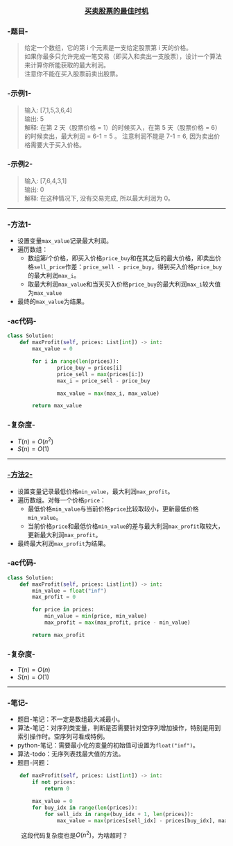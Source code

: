### <center> [买卖股票的最佳时机](https://leetcode-cn.com/problems/best-time-to-buy-and-sell-stock) </center>

### -题目-
> 给定一个数组，它的第 i 个元素是一支给定股票第 i 天的价格。  
> 如果你最多只允许完成一笔交易（即买入和卖出一支股票），设计一个算法来计算你所能获取的最大利润。  
> 注意你不能在买入股票前卖出股票。

### -示例1-
> 输入: [7,1,5,3,6,4]  
> 输出: 5  
> 解释: 在第 2 天（股票价格 = 1）的时候买入，在第 5 天（股票价格 = 6）的时候卖出，最大利润 = 6-1 = 5 。
     注意利润不能是 7-1 = 6, 因为卖出价格需要大于买入价格。

### -示例2-
> 输入: [7,6,4,3,1]  
> 输出: 0  
> 解释: 在这种情况下, 没有交易完成, 所以最大利润为 0。

---

### -方法1-
+ 设置变量`max_value`记录最大利润。
+ 遍历数组：
  + 数组第$i$个价格，即买入价格`price_buy`和在其之后的最大价格，即卖出价格`sell_price`作差：`price_sell - price_buy`，得到买入价格`price_buy`的最大利润`max_i`。
  + 取最大利润`max_value`和当天买入价格`price_buy`的最大利润`max_i`较大值为`max_value`
+ 最终的`max_value`为结果。

### -ac代码-
```py
class Solution:
    def maxProfit(self, prices: List[int]) -> int:
        max_value = 0

        for i in range(len(prices)):
                price_buy = prices[i]
                price_sell = max(prices[i:])
                max_i = price_sell - price_buy

                max_value = max(max_i, max_value)

        return max_value
```

### -复杂度-
+ $T(n) = O(n^2)$
+ $S(n) = O(1)$

---

### [-方法2-](https://leetcode-cn.com/problems/best-time-to-buy-and-sell-stock/solution/gu-piao-wen-ti-python3-c-by-z1m/)
+ 设置变量记录最低价格`min_value`，最大利润`max_profit`。
+ 遍历数组。对每一个价格`price`：
  + 最低价格`min_value`与当前价格`price`比较取较小，更新最低价格`min_value`。
  + 当前价格`price`和最低价格`min_value`的差与最大利润`max_profit`取较大，更新最大利润`max_profit`。
+ 最终最大利润`max_profit`为结果。

### -ac代码-
```py
class Solution:
    def maxProfit(self, prices: List[int]) -> int:
        min_value = float("inf")
        max_profit = 0

        for price in prices:
            min_value = min(price, min_value)
            max_profit = max(max_profit, price - min_value)

        return max_profit
```

### -复杂度-
+ $T(n) = O(n)$
+ $S(n) = O(1)$

---

### -笔记-
+ 题目-笔记：不一定是数组最大减最小。
+ 算法-笔记：对序列类变量，判断是否需要针对空序列增加操作，特别是用到索引操作时。空序列可看成特例。
+ python-笔记：需要最小化的变量的初始值可设置为`float("inf")`。
+ 算法-todo：无序列表找最大值的方法。
+ 题目-问题：
```py
    def maxProfit(self, prices: List[int]) -> int:
        if not prices:
            return 0

        max_value = 0
        for buy_idx in range(len(prices)):
            for sell_idx in range(buy_idx + 1, len(prices)):
                max_value = max(prices[sell_idx] - prices[buy_idx], max_value)
```
&emsp;&emsp; 这段代码复杂度也是$O(n^2)$，为啥超时？
